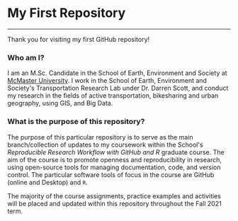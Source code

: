 # **My First Repository**
***
  
Thank you for visiting my first GitHub repository!
### **Who am I?**
  
I am an M.Sc. Candidate in the School of Earth, Environment and Society at [McMaster University](https://www.mcmaster.ca/). I work in the School of Earth, Environment and Society's Transportation Research Lab under Dr. Darren Scott, and conduct my research in the fields of active transportation, bikesharing and urban geography, using GIS, and Big Data. 

### **What is the purpose of this repository?**
  
The purpose of this particular repository is to serve as the main branch/collection of updates to my coursework within the School's _Reproducible Research Workflow with GitHub and R_ graduate course. The aim of the course is to promote openness and reproducibility in research, using open-source tools for managing documentation, code, and version control. The particular software tools of focus in the course are GitHub (online and Desktop) and `R`. 
  
The majority of the course assignments, practice examples and activities will be placed and updated within this repository throughout the Fall 2021 term. 
